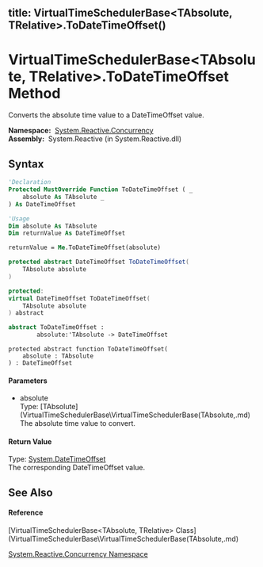 title: VirtualTimeSchedulerBase<TAbsolute, TRelative>.ToDateTimeOffset()
---
# VirtualTimeSchedulerBase\<TAbsolute, TRelative\>.ToDateTimeOffset Method

Converts the absolute time value to a DateTimeOffset value.

**Namespace:**  [System.Reactive.Concurrency](System.Reactive.Concurrency\System.Reactive.Concurrency.md)  
**Assembly:**  System.Reactive (in System.Reactive.dll)

## Syntax

```vb
'Declaration
Protected MustOverride Function ToDateTimeOffset ( _
    absolute As TAbsolute _
) As DateTimeOffset
```

```vb
'Usage
Dim absolute As TAbsolute
Dim returnValue As DateTimeOffset

returnValue = Me.ToDateTimeOffset(absolute)
```

```csharp
protected abstract DateTimeOffset ToDateTimeOffset(
    TAbsolute absolute
)
```

```c++
protected:
virtual DateTimeOffset ToDateTimeOffset(
    TAbsolute absolute
) abstract
```

```fsharp
abstract ToDateTimeOffset : 
        absolute:'TAbsolute -> DateTimeOffset 
```

```jscript
protected abstract function ToDateTimeOffset(
    absolute : TAbsolute
) : DateTimeOffset
```

#### Parameters

- absolute  
  Type: [TAbsolute](VirtualTimeSchedulerBase\VirtualTimeSchedulerBase(TAbsolute,.md)  
  The absolute time value to convert.

#### Return Value

Type: [System.DateTimeOffset](https://msdn.microsoft.com/en-us/library/Bb341783)  
The corresponding DateTimeOffset value.

## See Also

#### Reference

[VirtualTimeSchedulerBase\<TAbsolute, TRelative\> Class](VirtualTimeSchedulerBase\VirtualTimeSchedulerBase(TAbsolute,.md)

[System.Reactive.Concurrency Namespace](System.Reactive.Concurrency\System.Reactive.Concurrency.md)
